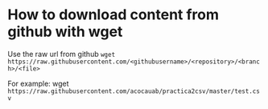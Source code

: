 How to download content from github with wget
===============================================

Use the raw url from github
`wget https://raw.githubusercontent.com/<githubusername>/<repository>/<branch>/<file>`

For example:
wget `https://raw.githubusercontent.com/acocauab/practica2csv/master/test.csv`


